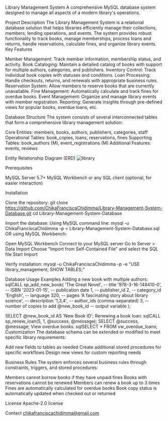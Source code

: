 Library Management System
A comprehensive MySQL database system designed to manage all aspects of a modern library's operations.

Project Description
The Library Management System is a relational database solution that helps libraries efficiently manage their collections, members, lending operations, and events. The system provides robust functionality to track books, manage memberships, process loans and returns, handle reservations, calculate fines, and organize library events.
Key Features

Member Management: Track member information, membership status, and activity.
Book Cataloging: Maintain a detailed catalog of books with support for multiple authors, categories, and publishers.
Inventory Control: Track individual book copies with statuses and conditions.
Loan Processing: Handle checkouts, returns, and renewals with appropriate business rules.
Reservation System: Allow members to reserve books that are currently unavailable.
Fine Management: Automatically calculate and track fines for overdue books.
Event Management: Organize and manage library events with member registration.
Reporting: Generate insights through pre-defined views for popular books, overdue loans, etc.

Database Structure
The system consists of several interconnected tables that form a comprehensive library management solution:

Core Entities: members, books, authors, publishers, categories, staff
Operational Tables: book_copies, loans, reservations, fines
Supporting Tables: book_authors (M), event_registrations (M)
Additional Features: events, reviews

Entity Relationship Diagram (ERD)
![library](https://github.com/user-attachments/assets/90d9011b-be9e-470f-a949-eccc02c23e53)


Prerequisites

MySQL Server 5.7+ 
MySQL Workbench or any SQL client (optional, for easier interaction)

Installation

Clone the repository:
git clone https://github.com/ChikaFranciscaChidimma/Library-Management-System-Database.git
cd Library-Management-System-Database

Import the database:
Using MySQL command line:
mysql -u ChikaFranciscaChidimma -p < Library-Management-System-Database.sql
OR using MySQL Workbench:

Open MySQL Workbench
Connect to your MySQL server
Go to Server > Data Import
Choose "Import from Self-Contained File" and select the SQL file
Start Import


Verify installation:
mysql -u ChikaFranciscaChidimma -p -e "USE library_management; SHOW TABLES;"


Database Usage Examples
Adding a new book with multiple authors:
sqlCALL sp_add_new_book(
  'The Great Novel', -- title
  '978-3-16-148410-0', -- ISBN
  '2023-01-15', -- publication date
  1, -- publisher_id
  2, -- category_id
  'English', -- language
  320, -- pages
  'A fascinating story about library science', -- description
  '1,3,4', -- author_ids (comma-separated)
  3, -- number of copies to add
  @new_book_id -- output variable
);

SELECT @new_book_id AS 'New Book ID';
Renewing a book loan:
sqlCALL sp_renew_loan(5, 1, @success, @message);
SELECT @success, @message;
View overdue books:
sqlSELECT * FROM vw_overdue_loans;
Customization
The database schema can be extended or modified to meet specific library requirements:

Add new fields to tables as needed
Create additional stored procedures for specific workflows
Design new views for custom reporting needs

Business Rules
The system enforces several business rules through constraints, triggers, and stored procedures:

Members cannot borrow books if they have unpaid fines
Books with reservations cannot be renewed
Members can renew a book up to 3 times
Fines are automatically calculated for overdue books
Book copy status is automatically updated when checked out or returned

License
Apache-2.0 license

Contact
chikafranciscachidimma@gmail.com
